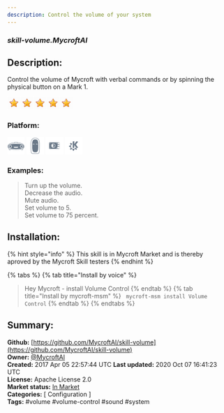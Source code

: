```yaml
---
description: Control the volume of your system
---
```


### _skill-volume.MycroftAI_  
## Description:  
Control the volume of Mycroft with verbal commands or by spinning the physical
button on a Mark 1.  
  
![](../.gitbook/assets/star.png)![](../.gitbook/assets/star.png)![](../.gitbook/assets/star.png)![](../.gitbook/assets/star.png)![](../.gitbook/assets/star.png)  
  
### Platform:  
 ![Mark I](../.gitbook/assets/mark-1-icon.png)  ![Mark II](../.gitbook/assets/mark-2-icon.png)  ![Picroft](../.gitbook/assets/picroft-icon.png)  ![plasmoid](../.gitbook/assets/kde.png)   
### Examples:  
> Turn up the volume.  
> Decrease the audio.  
> Mute audio.  
> Set volume to 5.  
> Set volume to 75 percent.  
  
## Installation:  
{% hint style="info" %}
This skill is in Mycroft Market and is thereby aproved by the Mycroft Skill testers
{% endhint %}
    
{% tabs %}
{% tab title="Install by voice" %}
> Hey Mycroft - install Volume Control
{% endtab %}
  {% tab title="Install by mycroft-msm" %}
``` mycroft-msm install Volume Control```
{% endtab %}
  {% endtabs %}
    
## Summary:  
**Github:** [https://github.com/MycroftAI/skill-volume](https://github.com/MycroftAI/skill-volume)  
**Owner:** [@MycroftAI](https://github.com/MycroftAI)  
**Created:** 2017 Apr 05 22:57:44 UTC  **Last updated:** 2020 Oct 07 16:41:23 UTC  
**License:** Apache License 2.0  
**Market status:** [In Market](https://market.mycroft.ai/skill/mycroft-volume)  
**Categories:** [ Configuration ]   
**Tags:** \#volume \#volume-control \#sound \#system   
